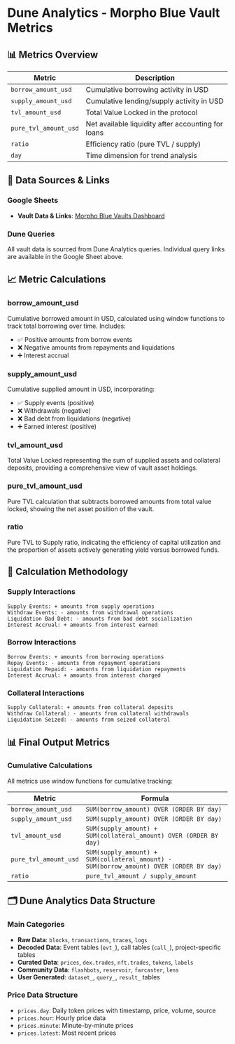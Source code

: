 # Dune Analytics - Morpho Blue Vault Metrics

## 📊 Metrics Overview

| Metric | Description |
|--------|-------------|
| `borrow_amount_usd` | Cumulative borrowing activity in USD |
| `supply_amount_usd` | Cumulative lending/supply activity in USD |
| `tvl_amount_usd` | Total Value Locked in the protocol |
| `pure_tvl_amount_usd` | Net available liquidity after accounting for loans |
| `ratio` | Efficiency ratio (pure TVL / supply) |
| `day` | Time dimension for trend analysis |

## 🔗 Data Sources & Links

### **Google Sheets**
- **Vault Data & Links**: [Morpho Blue Vaults Dashboard](https://docs.google.com/spreadsheets/d/1eZQtVwVJBTJvEFV48Y59ZhKa22Andd6qWVtLXUKZ-sM/edit?gid=0#gid=0)

### **Dune Queries**
All vault data is sourced from Dune Analytics queries. Individual query links are available in the Google Sheet above.

## 📈 Metric Calculations

### **borrow_amount_usd**
Cumulative borrowed amount in USD, calculated using window functions to track total borrowing over time. Includes:
- ✅ Positive amounts from borrow events
- ❌ Negative amounts from repayments and liquidations  
- ➕ Interest accrual

### **supply_amount_usd**
Cumulative supplied amount in USD, incorporating:
- ✅ Supply events (positive)
- ❌ Withdrawals (negative)
- ❌ Bad debt from liquidations (negative)
- ➕ Earned interest (positive)

### **tvl_amount_usd**
Total Value Locked representing the sum of supplied assets and collateral deposits, providing a comprehensive view of vault asset holdings.

### **pure_tvl_amount_usd**
Pure TVL calculation that subtracts borrowed amounts from total value locked, showing the net asset position of the vault.

### **ratio**
Pure TVL to Supply ratio, indicating the efficiency of capital utilization and the proportion of assets actively generating yield versus borrowed funds.

## 🧮 Calculation Methodology

### **Supply Interactions**
```
Supply Events: + amounts from supply operations
Withdraw Events: - amounts from withdrawal operations  
Liquidation Bad Debt: - amounts from bad debt socialization
Interest Accrual: + amounts from interest earned
```

### **Borrow Interactions**
```
Borrow Events: + amounts from borrowing operations
Repay Events: - amounts from repayment operations
Liquidation Repaid: - amounts from liquidation repayments
Interest Accrual: + amounts from interest charged
```

### **Collateral Interactions**
```
Supply Collateral: + amounts from collateral deposits
Withdraw Collateral: - amounts from collateral withdrawals
Liquidation Seized: - amounts from seized collateral
```

## 📊 Final Output Metrics

### **Cumulative Calculations**
All metrics use window functions for cumulative tracking:

| Metric | Formula |
|--------|---------|
| `borrow_amount_usd` | `SUM(borrow_amount) OVER (ORDER BY day)` |
| `supply_amount_usd` | `SUM(supply_amount) OVER (ORDER BY day)` |
| `tvl_amount_usd` | `SUM(supply_amount) + SUM(collateral_amount) OVER (ORDER BY day)` |
| `pure_tvl_amount_usd` | `SUM(supply_amount) + SUM(collateral_amount) - SUM(borrow_amount) OVER (ORDER BY day)` |
| `ratio` | `pure_tvl_amount / supply_amount` |

## 🗂️ Dune Analytics Data Structure

### **Main Categories**
- **Raw Data**: `blocks`, `transactions`, `traces`, `logs`
- **Decoded Data**: Event tables (`evt_`), call tables (`call_`), project-specific tables
- **Curated Data**: `prices`, `dex.trades`, `nft.trades`, `tokens`, `labels`
- **Community Data**: `flashbots`, `reservoir`, `farcaster`, `lens`
- **User Generated**: `dataset_`, `query_`, `result_` tables

### **Price Data Structure**
- `prices.day`: Daily token prices with timestamp, price, volume, source
- `prices.hour`: Hourly price data
- `prices.minute`: Minute-by-minute prices
- `prices.latest`: Most recent prices